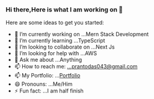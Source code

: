 ### Hi there,Here is what I am working on 👋




Here are some ideas to get you started:

- 🔭 I’m currently working on ...Mern Stack Development
- 🌱 I’m currently learning ...TypeScript
- 👯 I’m looking to collaborate on ...Next Js
- 🤔 I’m looking for help with ...AWS
- 💬 Ask me about ...Anything
- 📫 How to reach me: ...prantodas043@gmail.com
- 📫 My Portfolio: ...[Portfolio](https://my-portfolio-1c4ab.web.app/)
- 😄 Pronouns: ...Me/Him
- ⚡ Fun fact: ...I am half finish

